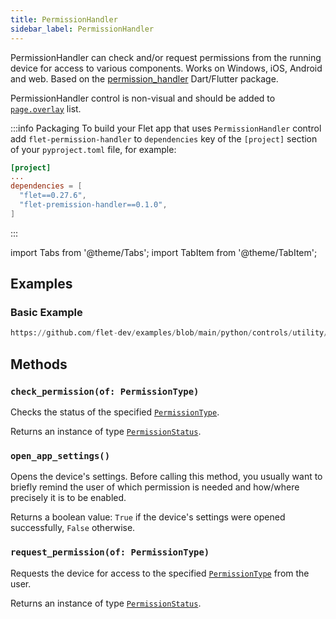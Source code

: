 ```yaml
---
title: PermissionHandler
sidebar_label: PermissionHandler
---
```


PermissionHandler can check and/or request permissions from the running device for access to various components. Works
on Windows, iOS, Android and web.
Based on the [permission_handler](https://pub.dev/packages/permission_handler) Dart/Flutter package.

PermissionHandler control is non-visual and should be added to [`page.overlay`](/docs/controls/page#overlay) list.

:::info Packaging
To build your Flet app that uses `PermissionHandler` control add `flet-permission-handler` to `dependencies` key of the `[project]` section of your `pyproject.toml` file, for
example:

```toml
[project]
...
dependencies = [
  "flet==0.27.6",
  "flet-premission-handler==0.1.0",
]
```
:::

import Tabs from '@theme/Tabs';
import TabItem from '@theme/TabItem';

## Examples

### Basic Example


```python reference
https://github.com/flet-dev/examples/blob/main/python/controls/utility/permission-handler/permission-handler-example.py
```


## Methods

### `check_permission(of: PermissionType)`

Checks the status of the specified [`PermissionType`](/docs/reference/types/permissiontype).

Returns an instance of type [`PermissionStatus`](/docs/reference/types/permissionstatus).

### `open_app_settings()`

Opens the device's settings. Before calling this method, you usually want to briefly remind the user of which permission
is needed and how/where precisely it is to be enabled.

Returns a boolean value: `True` if the device's settings were opened successfully, `False` otherwise.

### `request_permission(of: PermissionType)`

Requests the device for access to the specified [`PermissionType`](/docs/reference/types/permissiontype) from the user.

Returns an instance of type [`PermissionStatus`](/docs/reference/types/permissionstatus).